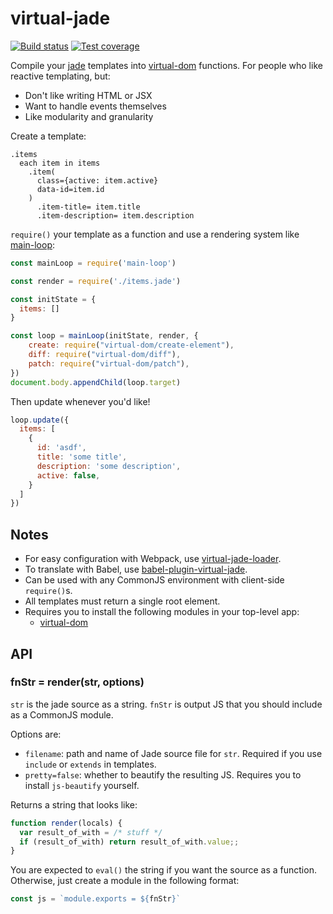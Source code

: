 # virtual-jade

[![Build status][travis-image]][travis-url]
[![Test coverage][coveralls-image]][coveralls-url]

Compile your [jade](https://github.com/jadejs/jade) templates into [virtual-dom](https://github.com/Matt-Esch/virtual-dom) functions.
For people who like reactive templating, but:

- Don't like writing HTML or JSX
- Want to handle events themselves
- Like modularity and granularity

Create a template:

```jade
.items
  each item in items
    .item(
      class={active: item.active}
      data-id=item.id
    )
      .item-title= item.title
      .item-description= item.description
```

`require()` your template as a function
and use a rendering system like [main-loop](https://github.com/Raynos/main-loop):

```js
const mainLoop = require('main-loop')

const render = require('./items.jade')

const initState = {
  items: []
}

const loop = mainLoop(initState, render, {
    create: require("virtual-dom/create-element"),
    diff: require("virtual-dom/diff"),
    patch: require("virtual-dom/patch"),
})
document.body.appendChild(loop.target)
```

Then update whenever you'd like!

```js
loop.update({
  items: [
    {
      id: 'asdf',
      title: 'some title',
      description: 'some description',
      active: false,
    }
  ]
})
```

## Notes

- For easy configuration with Webpack, use [virtual-jade-loader](https://github.com/tdumitrescu/virtual-jade-loader).
- To translate with Babel, use [babel-plugin-virtual-jade](https://github.com/jbwyme/babel-plugin-virtual-jade).
- Can be used with any CommonJS environment with client-side `require()`s.
- All templates must return a single root element.
- Requires you to install the following modules in your top-level app:
  - [virtual-dom](https://github.com/Matt-Esch/virtual-dom)

## API

### fnStr = render(str, options)

`str` is the jade source as a string.
`fnStr` is output JS that you should include as a CommonJS module.

Options are:

- `filename`: path and name of Jade source file for `str`.
  Required if you use `include` or `extends` in templates.
- `pretty=false`: whether to beautify the resulting JS.
  Requires you to install `js-beautify` yourself.

Returns a string that looks like:

```js
function render(locals) {
  var result_of_with = /* stuff */
  if (result_of_with) return result_of_with.value;;
}
```

You are expected to `eval()` the string if you want the source as a function.
Otherwise, just create a module in the following format:

```js
const js = `module.exports = ${fnStr}`
```

[travis-image]: https://img.shields.io/travis/tdumitrescu/virtual-jade/master.svg?style=flat-square
[travis-url]: https://travis-ci.org/tdumitrescu/virtual-jade
[coveralls-image]: https://img.shields.io/coveralls/tdumitrescu/virtual-jade.svg?style=flat-square
[coveralls-url]: https://coveralls.io/r/tdumitrescu/virtual-jade
